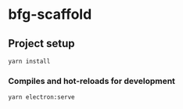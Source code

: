 # bfg-scaffold

## Project setup
```
yarn install
```

### Compiles and hot-reloads for development
```
yarn electron:serve
```
